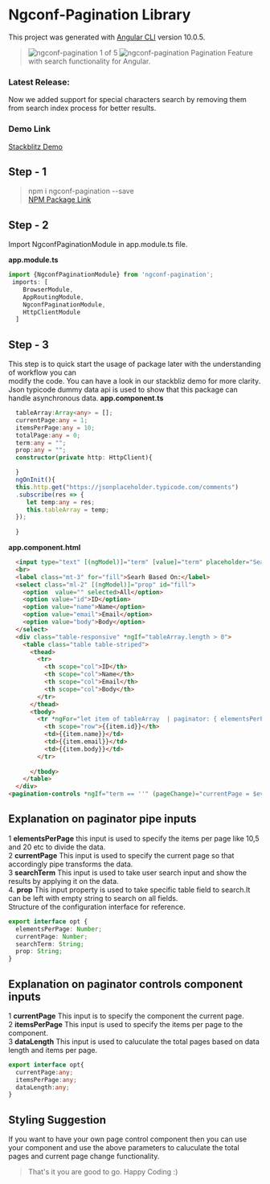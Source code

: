 # Ngconf-Pagination Library

This project was generated with [Angular CLI](https://github.com/angular/angular-cli) version 10.0.5.
> ![ngconf-pagination](https://img.icons8.com/flat_round/48/000000/wide-long-left-arrow.png "Prev Page")  1 of 5 ![ngconf-pagination](https://img.icons8.com/flat_round/48/000000/wide-long-right-arrow.png "Next Page") Pagination Feature with search functionality for Angular.  

### Latest Release: 
Now we added support for special characters search by removing them from search index process for better results. 
### Demo Link   
[Stackblitz Demo](https://stackblitz.com/edit/ngconf-pagination "ngconf-pagination Demo") 

## Step - 1

> npm i ngconf-pagination --save  
[NPM Package Link](https://www.npmjs.com/package/ngconf-pagination "ngconf-pagination")  

## Step - 2  
Import NgconfPaginationModule in app.module.ts file.  

**app.module.ts**
```typescript
import {NgconfPaginationModule} from 'ngconf-pagination';
 imports: [
    BrowserModule,
    AppRoutingModule,
    NgconfPaginationModule,
    HttpClientModule
  ]
```

## Step - 3
This step is to quick start the usage of package later with the understanding of workflow you can  
modify the code. You can have a look in our stackbliz demo for more clarity. Json typicode dummy data api is used to show that this package can handle asynchronous data.
**app.component.ts**
```typescript
  tableArray:Array<any> = [];
  currentPage:any = 1;
  itemsPerPage:any = 10;
  totalPage:any = 0;
  term:any = "";
  prop:any = "";
  constructor(private http: HttpClient){

  } 
  ngOnInit(){
  this.http.get("https://jsonplaceholder.typicode.com/comments")
  .subscribe(res => {
     let temp:any = res;
     this.tableArray = temp;
  });
    
  }
```
**app.component.html**
```html
  <input type="text" [(ngModel)]="term" [value]="term" placeholder="Search">
  <br>
  <label class="mt-3" for="fill">Searh Based On:</label>
  <select class="ml-2" [(ngModel)]="prop" id="fill">
    <option  value="" selected>All</option>
    <option value="id">ID</option>
    <option value="name">Name</option>
    <option value="email">Email</option>
    <option value="body">Body</option>
  </select>
  <div class="table-responsive" *ngIf="tableArray.length > 0">
    <table class="table table-striped">
      <thead>
        <tr>
          <th scope="col">ID</th>
          <th scope="col">Name</th>
          <th scope="col">Email</th>
          <th scope="col">Body</th>
        </tr>
      </thead>
      <tbody>
        <tr *ngFor="let item of tableArray  | paginator: { elementsPerPage: itemsPerPage, currentPage: currentPage,searchTerm: term, prop: prop  } " >
          <th scope="row">{{item.id}}</th>
          <td>{{item.name}}</td>
          <td>{{item.email}}</td>
          <td>{{item.body}}</td>
        </tr>
        
      </tbody>
    </table>
  </div>
<pagination-controls *ngIf="term == ''" (pageChange)="currentPage = $event" [controls]="{currentPage: currentPage,itemsPerPage: itemsPerPage,dataLength: tableArray.length  }"></pagination-controls>
```

## Explanation on paginator pipe inputs 
1 **elementsPerPage** this input is used to specify the items per page like 10,5 and 20 etc to divide the data.  
2 **currentPage** This input is used to specify the current page so that accordingly pipe transforms the data.  
3 **searchTerm** This input is used to take user search input and show the results by applying it on the data.  
4. **prop** This input property is used to take specific table field to search.It can be left with empty string to search on all fields.   
Structure of the configuration interface for reference.
```typescript
export interface opt {
  elementsPerPage: Number;
  currentPage: Number;
  searchTerm: String;
  prop: String;
}
```  
## Explanation on paginator controls component inputs 
1 **currentPage** This input is to specify the component the current page.  
2 **itemsPerPage** This input is used to specify the items per page to the component.  
3 **dataLength** This input is used to caluculate the total pages based on data length and items per page.
```typescript
export interface opt{
  currentPage:any;
  itemsPerPage:any;
  dataLength:any;  
}
```  
## Styling Suggestion  
If you want to have your own page control component then you can use your component and use the above parameters to caluculate the total pages and current page change functionality.


> That's it you are good to go. Happy Coding :)
